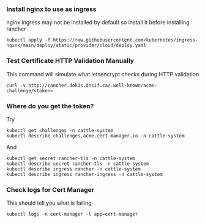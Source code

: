 ### Install nginx to use as ingress
nginx ingress may not be installed by default so install it before installing rancher
```
kubectl apply -f https://raw.githubusercontent.com/kubernetes/ingress-nginx/main/deploy/static/provider/cloud/deploy.yaml
```

### Test Certificate HTTP Validation Manually
This command will simulate what letsencrypt checks during HTTP validation
```
curl -v http://rancher.dok3s.dnsif.ca/.well-known/acme-challenge/<token>
```

### Where do you get the token?
Try 
```
kubectl get challenges -n cattle-system
kubectl describe challenges.acme.cert-manager.io -n cattle-system
```
And
```
kubectl get secret rancher-tls -n cattle-system
kubectl describe secret rancher-tls -n cattle-system
kubectl describe ingress rancher -n cattle-system
kubectl describe ingress rancher-ingress -n cattle-system
```

### Check logs for Cert Manager
This should tell you what is failing
```
kubectl logs -n cert-manager -l app=cert-manager
```
